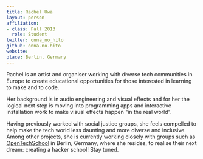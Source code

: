 ```yaml
---
title: Rachel Uwa
layout: person
affiliation:
- class: Fall 2013
  role: Student
twitter: onna_no_hito
github: onna-no-hito
website:
place: Berlin, Germany
---
```

Rachel is an artist and organiser working with diverse tech communities in Europe to create educational opportunities for those interested in learning to make and to code.

Her background is in audio engineering and visual effects and for her the logical next step is moving into programming apps and interactive installation work to make visual effects happen "in the real world".  

Having previously worked with social justice groups, she feels compelled to help make the tech world less daunting and more diverse and inclusive. Among other projects, she is currently working closely with groups such as [OpenTechSchool](http://www.opentechschool.org/berlin/) in Berlin, Germany, where she resides, to realise their next dream: creating a hacker school! Stay tuned.
